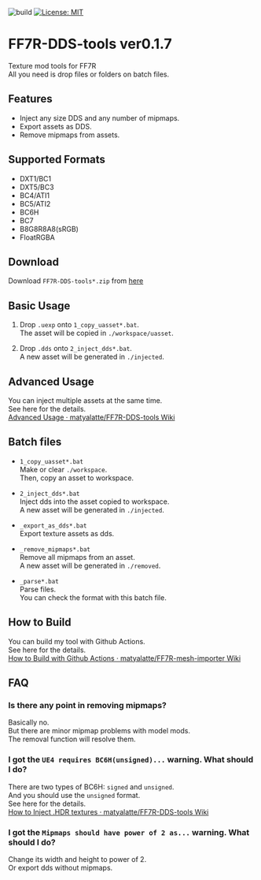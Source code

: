 ![build](https://github.com/matyalatte/FF7R-DDS-tools/actions/workflows/build.yml/badge.svg)
[![License: MIT](https://img.shields.io/badge/License-MIT-yellow.svg)](https://opensource.org/licenses/MIT)

# FF7R-DDS-tools ver0.1.7
Texture mod tools for FF7R<br>
All you need is drop files or folders on batch files.<br>

## Features

- Inject any size DDS and any number of mipmaps.
- Export assets as DDS.
- Remove mipmaps from assets.

## Supported Formats

- DXT1/BC1
- DXT5/BC3
- BC4/ATI1
- BC5/ATI2
- BC6H
- BC7
- B8G8R8A8(sRGB)
- FloatRGBA

## Download
Download `FF7R-DDS-tools*.zip` from [here](https://github.com/matyalatte/FF7R-DDS-tools/releases)

## Basic Usage
1. Drop `.uexp` onto `1_copy_uasset*.bat`.<br>
   The asset will be copied in `./workspace/uasset`.<br>

2. Drop `.dds` onto `2_inject_dds*.bat`.<br>
   A new asset will be generated in `./injected`.<br>

## Advanced Usage
You can inject multiple assets at the same time.<br>
See here for the details.<br>
[Advanced Usage · matyalatte/FF7R-DDS-tools Wiki](https://github.com/matyalatte/FF7R-DDS-tools/wiki/Advanced-Usage)


## Batch files
- `1_copy_uasset*.bat`<br>
    Make or clear `./workspace`.<br>
    Then, copy an asset to workspace.

- `2_inject_dds*.bat`<br>
    Inject dds into the asset copied to workspace.<br>
    A new asset will be generated in `./injected`.

- `_export_as_dds*.bat`<br>
    Export texture assets as dds.<br>

- `_remove_mipmaps*.bat`<br>
    Remove all mipmaps from an asset.<br>
    A new asset will be generated in `./removed`.

- `_parse*.bat`<br>
    Parse files.<br>
    You can check the format with this batch file.

## How to Build
You can build my tool with Github Actions.<br>
See here for the details.<br>
[How to Build with Github Actions · matyalatte/FF7R-mesh-importer Wiki](https://github.com/matyalatte/FF7R-mesh-importer/wiki/How-to-Build-with-Github-Actions)

## FAQ

### Is there any point in removing mipmaps?
Basically no.<br>
But there are minor mipmap problems with model mods.<br>
The removal function will resolve them.

### I got the `UE4 requires BC6H(unsigned)...` warning. What should I do?
There are two types of BC6H: `signed` and `unsigned`.<br>
And you should use the `unsigned` format.<br>
See here for the details.<br>
[How to Inject .HDR textures · matyalatte/FF7R-DDS-tools Wiki](https://github.com/matyalatte/FF7R-DDS-tools/wiki/How-to-Inject-.HDR-textures)

### I got the `Mipmaps should have power of 2 as...` warning. What should I do?
Change its width and height to power of 2.<br>
Or export dds without mipmaps.
